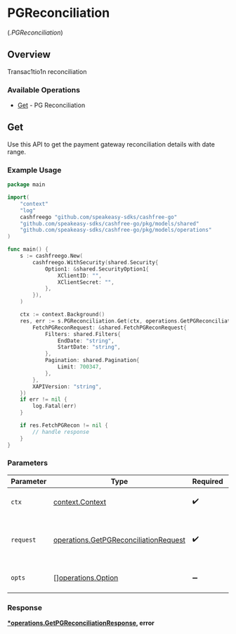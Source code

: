 # PGReconciliation
(*.PGReconciliation*)

## Overview

Transac1tio1n reconciliation

### Available Operations

* [Get](#get) - PG Reconciliation

## Get

Use this API to get the payment gateway reconciliation details with date range.

### Example Usage

```go
package main

import(
	"context"
	"log"
	cashfreego "github.com/speakeasy-sdks/cashfree-go"
	"github.com/speakeasy-sdks/cashfree-go/pkg/models/shared"
	"github.com/speakeasy-sdks/cashfree-go/pkg/models/operations"
)

func main() {
    s := cashfreego.New(
        cashfreego.WithSecurity(shared.Security{
            Option1: &shared.SecurityOption1{
                XClientID: "",
                XClientSecret: "",
            },
        }),
    )

    ctx := context.Background()
    res, err := s.PGReconciliation.Get(ctx, operations.GetPGReconciliationRequest{
        FetchPGReconRequest: &shared.FetchPGReconRequest{
            Filters: shared.Filters{
                EndDate: "string",
                StartDate: "string",
            },
            Pagination: shared.Pagination{
                Limit: 700347,
            },
        },
        XAPIVersion: "string",
    })
    if err != nil {
        log.Fatal(err)
    }

    if res.FetchPGRecon != nil {
        // handle response
    }
}
```

### Parameters

| Parameter                                                                                      | Type                                                                                           | Required                                                                                       | Description                                                                                    |
| ---------------------------------------------------------------------------------------------- | ---------------------------------------------------------------------------------------------- | ---------------------------------------------------------------------------------------------- | ---------------------------------------------------------------------------------------------- |
| `ctx`                                                                                          | [context.Context](https://pkg.go.dev/context#Context)                                          | :heavy_check_mark:                                                                             | The context to use for the request.                                                            |
| `request`                                                                                      | [operations.GetPGReconciliationRequest](../../models/operations/getpgreconciliationrequest.md) | :heavy_check_mark:                                                                             | The request object to use for the request.                                                     |
| `opts`                                                                                         | [][operations.Option](../../models/operations/option.md)                                       | :heavy_minus_sign:                                                                             | The options for this request.                                                                  |


### Response

**[*operations.GetPGReconciliationResponse](../../models/operations/getpgreconciliationresponse.md), error**

